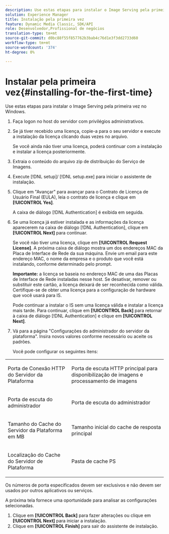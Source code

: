 ```yaml
---
description: Use estas etapas para instalar o Image Serving pela primeira vez no Windows.
solution: Experience Manager
title: Instalação pela primeira vez
feature: Dynamic Media Classic, SDK/API
role: Desenvolvedor,Profissional de negócios
translation-type: tm+mt
source-git-commit: d0bc88f55f857762b3bab4c76d1e3f3dd2733d60
workflow-type: tm+mt
source-wordcount: '374'
ht-degree: 0%

---
```



# Instalar pela primeira vez{#installing-for-the-first-time}

Use estas etapas para instalar o Image Serving pela primeira vez no Windows.

1. Faça logon no host do servidor com privilégios administrativos.
1. Se já tiver recebido uma licença, copie-a para o seu servidor e execute a instalação da licença clicando duas vezes no arquivo.

   Se você ainda não tiver uma licença, poderá continuar com a instalação e instalar a licença posteriormente.
1. Extraia o conteúdo do arquivo zip de distribuição do Serviço de Imagens.
1. Execute [!DNL setup]/ [!DNL setup.exe] para iniciar o assistente de instalação.
1. Clique em &quot;Avançar&quot; para avançar para o Contrato de Licença de Usuário Final (EULA), leia o contrato de licença e clique em **[!UICONTROL Yes]**.

   A caixa de diálogo [!DNL Authentication] é exibida em seguida.
1. Se uma licença já estiver instalada e as informações da licença aparecerem na caixa de diálogo [!DNL Authentication], clique em **[!UICONTROL Next]** para continuar.

   Se você não tiver uma licença, clique em **[!UICONTROL Request License]**. A próxima caixa de diálogo mostra um dos endereços MAC da Placa de Interface de Rede da sua máquina. Envie um email para este endereço MAC, o nome da empresa e o produto que você está instalando, conforme determinado pelo prompt.

   **Importante:** a licença se baseia no endereço MAC de uma das Placas de Interface de Rede instaladas nesse host. Se desativar, remover ou substituir este cartão, a licença deixará de ser reconhecida como válida. Certifique-se de obter uma licença para a configuração de hardware que você usará para IS.

   Pode continuar a instalar o IS sem uma licença válida e instalar a licença mais tarde. Para continuar, clique em **[!UICONTROL Back]** para retornar à caixa de diálogo [!DNL Authentication] e clique em **[!UICONTROL Next]**.
1. Vá para a página &quot;Configurações do administrador do servidor da plataforma&quot;. Insira novos valores conforme necessário ou aceite os padrões.

   Você pode configurar os seguintes itens:

<table id="table_AA5D7674BBBE4AD4B373066AEF413FFD"> 
 <tbody> 
  <tr> 
   <td> <p> Porta de Conexão HTTP do Servidor da Plataforma </p> </td> 
   <td> <p>Porta de escuta HTTP principal para disponibilização de imagens e processamento de imagens </p> </td> 
  </tr> 
  <tr> 
   <td> <p> Porta de escuta do administrador </p> </td> 
   <td> <p>Porta de escuta do administrador </p> </td> 
  </tr> 
  <tr> 
   <td> <p> Tamanho do Cache do Servidor da Plataforma em MB </p> </td> 
   <td> <p>Tamanho inicial do cache de resposta principal </p> </td> 
  </tr> 
  <tr> 
   <td> <p> Localização do Cache do Servidor de Plataforma </p> </td> 
   <td> <p>Pasta de cache PS </p> </td> 
  </tr> 
 </tbody> 
</table>

Os números de porta especificados devem ser exclusivos e não devem ser usados por outros aplicativos ou serviços.

A próxima tela fornece uma oportunidade para analisar as configurações selecionadas.
1. Clique em **[!UICONTROL Back]** para fazer alterações ou clique em **[!UICONTROL Next]** para iniciar a instalação.
1. Clique em **[!UICONTROL Finish]** para sair do assistente de instalação.
